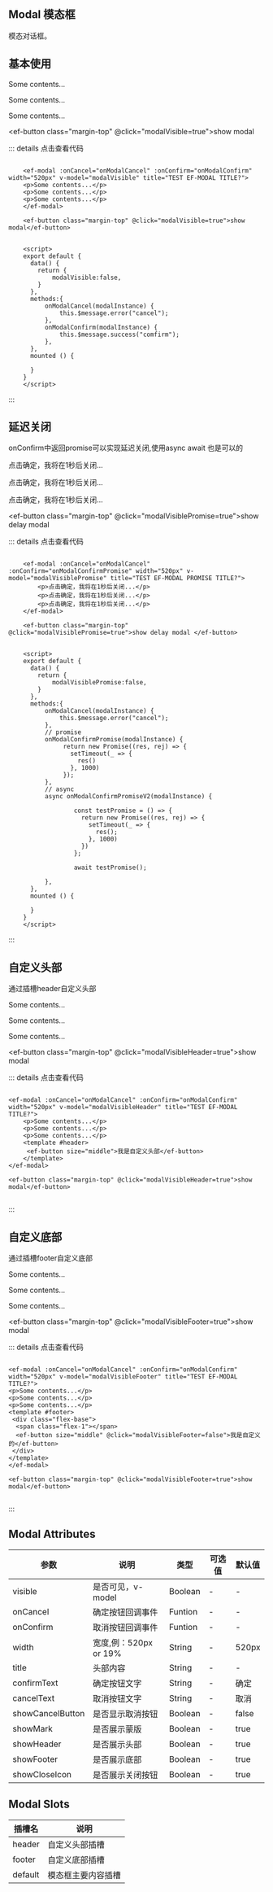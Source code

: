 ## Modal 模态框
模态对话框。

## 基本使用

<ef-modal :onCancel="onModalCancel" :onConfirm="onModalConfirm" width="520px" v-model="modalVisible" title="TEST EF-MODAL TITLE?">
<p>Some contents...</p>
<p>Some contents...</p>
<p>Some contents...</p>
</ef-modal>

<ef-button class="margin-top" @click="modalVisible=true">show modal</ef-button>

::: details 点击查看代码

```vue
	
	<ef-modal :onCancel="onModalCancel" :onConfirm="onModalConfirm" width="520px" v-model="modalVisible" title="TEST EF-MODAL TITLE?">
	<p>Some contents...</p>
	<p>Some contents...</p>
	<p>Some contents...</p>
	</ef-modal>
	
	<ef-button class="margin-top" @click="modalVisible=true">show modal</ef-button>
	

	<script>
	export default {
	  data() {
		return {
			modalVisible:false,
		}
	  },
	  methods:{
		  onModalCancel(modalInstance) {
			  this.$message.error("cancel");
		  },
		  onModalConfirm(modalInstance) {
			  this.$message.success("comfirm");
		  },
	  },
	  mounted () {

	  }
	}
	</script>
```
:::


## 延迟关闭
onConfirm中返回promise可以实现延迟关闭,使用async await 也是可以的

<ef-modal :onCancel="onModalCancel" :onConfirm="onModalConfirmPromiseV2" width="520px" v-model="modalVisiblePromise" title="TEST EF-MODAL PROMISE TITLE?">
<p>点击确定，我将在1秒后关闭...</p>
<p>点击确定，我将在1秒后关闭...</p>
<p>点击确定，我将在1秒后关闭...</p>
</ef-modal>

<ef-button class="margin-top" @click="modalVisiblePromise=true">show delay modal </ef-button>

::: details 点击查看代码

```vue
	
	<ef-modal :onCancel="onModalCancel" :onConfirm="onModalConfirmPromise" width="520px" v-model="modalVisiblePromise" title="TEST EF-MODAL PROMISE TITLE?">
		<p>点击确定，我将在1秒后关闭...</p>
		<p>点击确定，我将在1秒后关闭...</p>
		<p>点击确定，我将在1秒后关闭...</p>
	</ef-modal>

	<ef-button class="margin-top" @click="modalVisiblePromise=true">show delay modal </ef-button>
	

	<script>
	export default {
	  data() {
		return {
			modalVisiblePromise:false,
		}
	  },
	  methods:{
		  onModalCancel(modalInstance) {
			  this.$message.error("cancel");
		  },
		  // promise
		  onModalConfirmPromise(modalInstance) {
			   return new Promise((res, rej) => {
				 setTimeout(_ => {
				   res()
				 }, 1000)
			   });
		  },
		  // async
		  async onModalConfirmPromiseV2(modalInstance) {
		  		  
		  		  const testPromise = () => {
		  		    return new Promise((res, rej) => {
		  		      setTimeout(_ => {
		  		        res();
		  		      }, 1000)
		  		    })
		  		  };
		  		  
		  		  await testPromise();
		  		  
		  },
	  },
	  mounted () {

	  }
	}
	</script>
```
:::


## 自定义头部
通过插槽header自定义头部

<ef-modal :onCancel="onModalCancel" :onConfirm="onModalConfirm" width="520px" v-model="modalVisibleHeader" title="TEST EF-MODAL TITLE?">
<p>Some contents...</p>
<p>Some contents...</p>
<p>Some contents...</p>
<template #header>
 <ef-button size="middle">我是自定义头部</ef-button>
</template>
</ef-modal>

<ef-button class="margin-top" @click="modalVisibleHeader=true">show modal</ef-button>

::: details 点击查看代码

```vue
	
<ef-modal :onCancel="onModalCancel" :onConfirm="onModalConfirm" width="520px" v-model="modalVisibleHeader" title="TEST EF-MODAL TITLE?">
	<p>Some contents...</p>
	<p>Some contents...</p>
	<p>Some contents...</p>
	<template #header>
	 <ef-button size="middle">我是自定义头部</ef-button>
	</template>
</ef-modal>

<ef-button class="margin-top" @click="modalVisibleHeader=true">show modal</ef-button>
	

```
:::


## 自定义底部
通过插槽footer自定义底部

<ef-modal :onCancel="onModalCancel" :onConfirm="onModalConfirm" width="520px" v-model="modalVisibleFooter" title="TEST EF-MODAL TITLE?">
<p>Some contents...</p>
<p>Some contents...</p>
<p>Some contents...</p>
<template #footer>
 <div class="flex-base">
  <span class="flex-1"></span>
  <ef-button size="middle" @click="modalVisibleFooter=false">我是自定义的</ef-button>
 </div>
</template>
</ef-modal>

<ef-button class="margin-top" @click="modalVisibleFooter=true">show modal</ef-button>

::: details 点击查看代码

```vue
	
<ef-modal :onCancel="onModalCancel" :onConfirm="onModalConfirm" width="520px" v-model="modalVisibleFooter" title="TEST EF-MODAL TITLE?">
<p>Some contents...</p>
<p>Some contents...</p>
<p>Some contents...</p>
<template #footer>
 <div class="flex-base">
  <span class="flex-1"></span>
  <ef-button size="middle" @click="modalVisibleFooter=false">我是自定义的</ef-button>
 </div>
</template>
</ef-modal>

<ef-button class="margin-top" @click="modalVisibleFooter=true">show modal</ef-button>
	

```
:::

## Modal Attributes

| 参数      | 说明          | 类型      | 可选值                           | 默认值  |
|---------- |-------------- |---------- |--------------------------------  |-------- |
| visible | 是否可见，v-model | Boolean | - | - |
| onCancel | 确定按钮回调事件 | Funtion | - | - |
| onConfirm | 取消按钮回调事件 | Funtion | - | - |
| width | 宽度,例：520px or 19% | String | - | 520px |
| title | 头部内容 | String | - | - |
| confirmText | 确定按钮文字 | String | - | 确定 |
| cancelText | 取消按钮文字 | String | - | 取消 |
| showCancelButton | 是否显示取消按钮 | Boolean | - | false |
| showMark | 是否展示蒙版 | Boolean | - | true |
| showHeader | 是否展示头部 | Boolean | - | true |
| showFooter | 是否展示底部 | Boolean | - | true |
| showCloseIcon | 是否展示关闭按钮 | Boolean | - | true |


## Modal Slots

|插槽名|说明|
|---|---|
|header|自定义头部插槽|
|footer|自定义底部插槽|
|default|模态框主要内容插槽|

<script>
export default {
  data() {
    return {
		modalVisibleHeader:false,
		modalVisible:false,
		modalVisiblePromise:false,
		modalVisibleFooter:false
    }
  },
  methods:{
      onModalCancel(modalInstance) {
		  this.$message.error("cancel");
      },
      onModalConfirm(modalInstance) {
		  this.$message.success("comfirm");
      },
	  onModalConfirmPromise(modalInstance) {
		   return new Promise((res, rej) => {
			 setTimeout(_ => {
			   res()
			 }, 1000)
		   });
	  },
	  async onModalConfirmPromiseV2(modalInstance) {
		  
		  const testPromise = () => {
		    return new Promise((res, rej) => {
		      setTimeout(_ => {
		        res();
		      }, 1000)
		    })
		  };
		  
		  await testPromise();
		  
	  },
  },
  mounted () {

  }
}
</script>